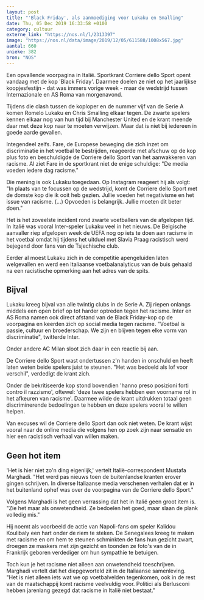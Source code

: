 ```yaml
---
layout: post
title: "'Black Friday', als aanmoediging voor Lukaku en Smalling"
date: Thu, 05 Dec 2019 16:33:58 +0100
category: cultuur
externe_link: "https://nos.nl/l/2313397"
image: "https://nos.nl/data/image/2019/12/05/611588/1008x567.jpg"
aantal: 660
unieke: 382
bron: "NOS"
---
```


<p>Een opvallende voorpagina in Italië. Sportkrant Corriere dello Sport opent vandaag met de kop 'Black Friday'. Daarmee doelen ze niet op het jaarlijkse koopjesfestijn - dat was immers vorige week - maar de wedstrijd tussen Internazionale en AS Roma van morgenavond.</p>
<p>Tijdens die clash tussen de koploper en de nummer vijf van de Serie A komen Romelo Lukaku en Chris Smalling elkaar tegen. De zwarte spelers kennen elkaar nog van hun tijd bij Manchester United en de krant meende daar met deze kop naar te moeten verwijzen. Maar dat is niet bij iedereen in goede aarde gevallen.</p>
<p>Integendeel zelfs. Fare, de Europese beweging die zich inzet om discriminatie in het voetbal te bestrijden, reageerde met afschuw op de kop plus foto en beschuldigde de Corriere dello Sport van het aanwakkeren van racisme. Al ziet Fare in de sportkrant niet de enige schuldige: "De media voeden iedere dag racisme."</p>
<p>Die mening is ook Lukaku toegedaan. Op Instagram reageert hij als volgt: "In plaats van te focussen op de wedstrijd, komt de Corriere dello Sport met de domste kop die ik ooit heb gezien. Jullie voeden het negativisme en het issue van racisme. (...) Opvoeden is belangrijk. Jullie moeten dit beter doen."</p>
<p>Het is het zoveelste incident rond zwarte voetballers van de afgelopen tijd. In Italië was vooral Inter-speler Lukaku veel in het nieuws. De Belgische aanvaller riep afgelopen week de UEFA nog op iets te doen aan racisme in het voetbal omdat hij tijdens het uitduel met Slavia Praag racistisch werd bejegend door fans van de Tsjechische club.</p>
<p>Eerder al moest Lukaku zich in de competitie apengeluiden laten welgevallen en werd een Italiaanse voetbalanalyticus van de buis gehaald na een racistische opmerking aan het adres van de spits.</p>
<h2>Bijval</h2>
<p>Lukaku kreeg bijval van alle twintig clubs in de Serie A. Zij riepen onlangs middels een open brief op tot harder optreden tegen het racisme. Inter en AS Roma namen ook direct afstand van de Black Friday-kop op de voorpagina en keerden zich op social media tegen racisme. "Voetbal is passie, cultuur en broederschap. We zijn en blijven tegen elke vorm van discriminatie", twitterde Inter.</p>
<p>Onder andere AC Milan sloot zich daar in een reactie bij aan.</p>
<p>De Corriere dello Sport wast ondertussen z'n handen in onschuld en heeft laten weten beide spelers juist te steunen. "Het was bedoeld als lof voor verschil", verdedigt de krant zich.</p>
<p>Onder de bekritiseerde kop stond bovendien 'hanno preso posizioni forti contro il razzismo', oftewel: 'deze twee spelers hebben een voorname rol in het afkeuren van racisme'. Daarmee wilde de krant uitdrukken totaal geen discriminerende bedoelingen te hebben en deze spelers vooral te willen helpen.</p>
<p>Van excuses wil de Corriere dello Sport dan ook niet weten. De krant wijst vooral naar de online media die volgens hen op zoek zijn naar sensatie en hier een racistisch verhaal van willen maken.</p>
<h2>Geen hot item</h2>
<p>'Het is hier niet zo'n ding eigenlijk,' vertelt Italië-correspondent Mustafa Marghadi. "Het werd pas nieuws toen de buitenlandse kranten erover gingen schrijven. In diverse Italiaanse media verschenen verhalen dat er in het buitenland ophef was over de voorpagina van de Corriere dello Sport."</p>
<p>Volgens Marghadi is het geen verrassing dat het in Italië geen groot item is. "Zie het maar als onwetendheid. Ze bedoelen het goed, maar slaan de plank volledig mis."</p>
<p>Hij noemt als voorbeeld de actie van Napoli-fans om speler Kalidou Koulibaly een hart onder de riem te steken. De Senegalees kreeg te maken met racisme en om hem te steunen schminkten de fans hun gezicht zwart, droegen ze maskers met zijn gezicht en toonden ze foto's van de in Frankrijk geboren verdediger om hun sympathie te betuigen.</p>
<p>Toch kun je het racisme niet alleen aan onwetendheid toeschrijven. Marghadi vertelt dat het diepgeworteld zit in de Italiaanse samenleving. "Het is niet alleen iets wat we op voetbalvelden tegenkomen, ook in de rest van de maatschappij komt racisme veelvuldig voor. Politici als Berlusconi hebben jarenlang gezegd dat racisme in Italië niet bestaat."</p>
